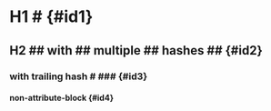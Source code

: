 # H1 # {#id1}
## H2 ## with ## multiple ## hashes ## {#id2}
### with trailing hash # ### {#id3}

#### non-attribute-block {#id4} ####
